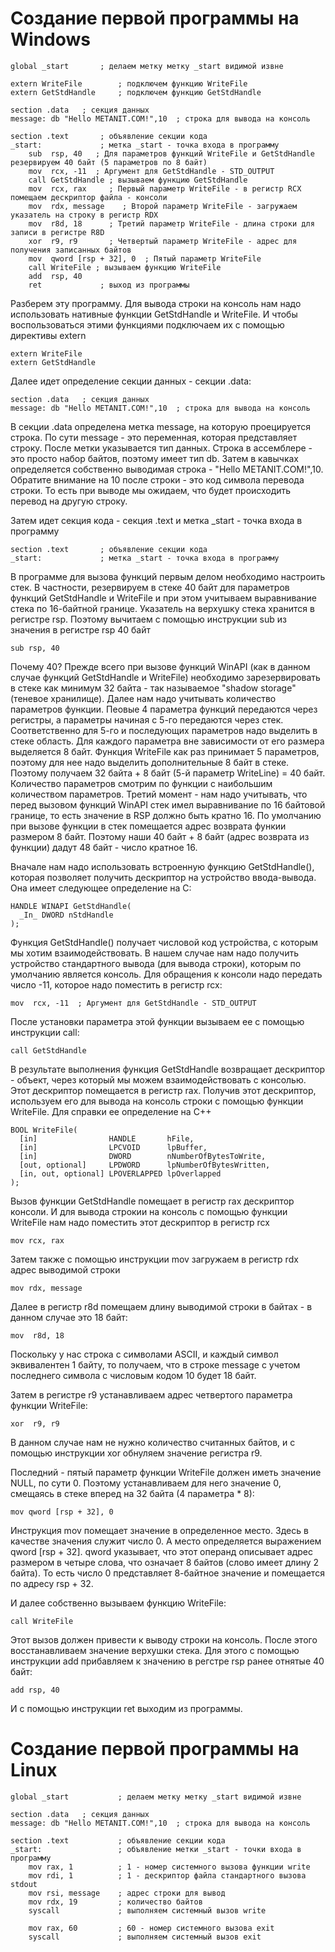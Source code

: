 # Создание первой программы на Windows

```
global _start       ; делаем метку метку _start видимой извне
 
extern WriteFile        ; подключем функцию WriteFile
extern GetStdHandle     ; подключем функцию GetStdHandle
 
section .data   ; секция данных
message: db "Hello METANIT.COM!",10  ; строка для вывода на консоль
 
section .text       ; объявление секции кода
_start:             ; метка _start - точка входа в программу
    sub  rsp, 40   ; Для параметров функций WriteFile и GetStdHandle резервируем 40 байт (5 параметров по 8 байт)
    mov  rcx, -11  ; Аргумент для GetStdHandle - STD_OUTPUT
    call GetStdHandle ; вызываем функцию GetStdHandle
    mov  rcx, rax     ; Первый параметр WriteFile - в регистр RCX помещаем дескриптор файла - консоли
    mov  rdx, message    ; Второй параметр WriteFile - загружаем указатель на строку в регистр RDX
    mov  r8d, 18      ; Третий параметр WriteFile - длина строки для записи в регистре R8D 
    xor  r9, r9       ; Четвертый параметр WriteFile - адрес для получения записанных байтов
    mov  qword [rsp + 32], 0  ; Пятый параметр WriteFile
    call WriteFile ; вызываем функцию WriteFile
    add  rsp, 40
    ret             ; выход из программы
```

Разберем эту программу. Для вывода строки на консоль нам надо использовать нативные функции GetStdHandle и WriteFile. И чтобы воспользоваться этими функциями подключаем их с помощью директивы extern

```
extern WriteFile
extern GetStdHandle
```

Далее идет определение секции данных - секции .data:

```
section .data   ; секция данных
message: db "Hello METANIT.COM!",10  ; строка для вывода на консоль
```

В секции .data определена метка message, на которую проецируется строка. По сути message - это переменная, которая представляет строку. После метки указывается тип данных. Строка в ассемблере - это просто набор байтов, поэтому имеет тип db. Затем в кавычках определяется собственно выводимая строка - "Hello METANIT.COM!",10. Обратите внимание на 10 после строки - это код символа перевода строки. То есть при выводе мы ожидаем, что будет происходить перевод на другую строку.

Затем идет секция кода - секция .text и метка _start - точка входа в программу

```
section .text       ; объявление секции кода
_start:             ; метка _start - точка входа в программу
```

В программе для вызова функций первым делом необходимо настроить стек. В частности, резервируем в стеке 40 байт для параметров функций GetStdHandle и WriteFile и при этом учитываем выравнивание стека по 16-байтной границе. Указатель на верхушку стека хранится в регистре rsp. Поэтому вычитаем с помощью инструкции sub из значения в регистре rsp 40 байт

```
sub rsp, 40
```

Почему 40? Прежде всего при вызове функций WinAPI (как в данном случае функций GetStdHandle и WriteFile) необходимо зарезервировать в стеке как минимум 32 байта - так называемое "shadow storage" (теневое хранилище). Далее нам надо учитывать количество параметров функции. Пеовые 4 параметра функций передаются через регистры, а параметры начиная с 5-го передаются через стек. Соответственно для 5-го и последующих параметров надо выделить в стеке область. Для каждого параметра вне зависимости от его размера выделяется 8 байт. Функция WriteFile как раз принимает 5 параметров, поэтому для нее надо выделить дополнительные 8 байт в стеке. Поэтому получаем 32 байта + 8 байт (5-й параметр WriteLine) = 40 байт. Количество параметров смотрим по функции с наибольшим количеством параметров. Третий момент - нам надо учитывать, что перед вызовом функций WinAPI стек имел выравнивание по 16 байтовой границе, то есть значение в RSP должно быть кратно 16. По умолчанию при вызове функции в стек помещается адрес возврата функии размером 8 байт. Поэтому наши 40 байт + 8 байт (адрес возврата из функции) дадут 48 байт - число кратное 16.

Вначале нам надо использовать встроенную функцию GetStdHandle(), которая позволяет получить дескриптор на устройство ввода-вывода. Она имеет следующее определение на C:

```
HANDLE WINAPI GetStdHandle(
  _In_ DWORD nStdHandle
);
```

Функция GetStdHandle() получает числовой код устройства, с которым мы хотим взаимодействовать. В нашем случае нам надо получить устройство стандартного вывода (для вывода строки), которым по умолчанию является консоль. Для обращения к консоли надо передать число -11, которое надо поместить в регистр rcx:

```
mov  rcx, -11  ; Аргумент для GetStdHandle - STD_OUTPUT
```

После установки параметра этой функции вызываем ее с помощью инструкции call:

```
call GetStdHandle
```

В результате выполнения функция GetStdHandle возвращает дескриптор - объект, через который мы можем взаимодействовать с консолью. Этот дескриптор помещается в регистр rax. Получив этот дескриптор, используем его для вывода на консоль строки с помощью функции WriteFile. Для справки ее определение на С++

```
BOOL WriteFile(
  [in]                HANDLE       hFile,
  [in]                LPCVOID      lpBuffer,
  [in]                DWORD        nNumberOfBytesToWrite,
  [out, optional]     LPDWORD      lpNumberOfBytesWritten,
  [in, out, optional] LPOVERLAPPED lpOverlapped
);
```

Вызов функции GetStdHandle помещает в регистр rax дескриптор консоли. И для вывода строкии на консоль с помощью функции WriteFile нам надо поместить этот дескриптор в регистр rcx

```
mov rcx, rax
```

Затем также с помощью инструкции mov загружаем в регистр rdx адрес выводимой строки

```
mov rdx, message
```

Далее в регистр r8d помещаем длину выводимой строки в байтах - в данном случае это 18 байт:

```
mov  r8d, 18
```

Поскольку у нас строка с символами ASCII, и каждый символ эквивалентен 1 байту, то получаем, что в строке message с учетом последнего символа с числовым кодом 10 будет 18 байт.

Затем в регистре r9 устанавливаем адрес четвертого параметра функции WriteFile:

```
xor  r9, r9
```

В данном случае нам не нужно количество считанных байтов, и с помощью инструкции xor обнуляем значение регистра r9.

Последний - пятый параметр функции WriteFile должен иметь значение NULL, по сути 0. Поэтому устанавливаем для него значение 0, смещаясь в стеке вперед на 32 байта (4 параметра * 8):

```
mov qword [rsp + 32], 0
```

Инструкция mov помещает значение в определенное место. Здесь в качестве значения служит число 0. А место определяется выражением qword [rsp + 32]. qword указывает, что этот операнд описывает адрес размером в четыре слова, что означает 8 байтов (слово имеет длину 2 байта). То есть число 0 представляет 8-байтное значение и помещается по адресу rsp + 32.

И далее собственно вызываем функцию WriteFile:

```
call WriteFile
```
Этот вызов должен привести к выводу строки на консоль. После этого восстанавливаем значение верхушки стека. Для этого с помощью инструкции add прибавляем к значению в регстре rsp ранее отнятые 40 байт:

```
add rsp, 40
```
И с помощью инструкции ret выходим из программы.


# Создание первой программы на Linux

```
global _start           ; делаем метку метку _start видимой извне
 
section .data   ; секция данных
message: db "Hello METANIT.COM!",10  ; строка для вывода на консоль
 
section .text           ; объявление секции кода
_start:                 ; объявление метки _start - точки входа в программу
    mov rax, 1          ; 1 - номер системного вызова функции write
    mov rdi, 1          ; 1 - дескриптор файла стандартного вызова stdout
    mov rsi, message    ; адрес строки для вывод
    mov rdx, 19         ; количество байтов
    syscall             ; выполняем системный вызов write
 
    mov rax, 60         ; 60 - номер системного вызова exit
    syscall             ; выполняем системный вызов exit
```

